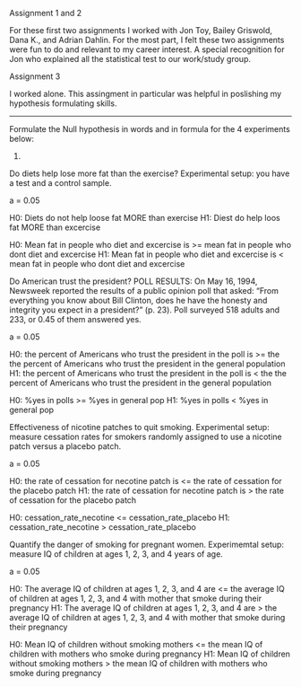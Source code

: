 Assignment 1 and 2

For these first two assignments I worked with Jon Toy, Bailey Griswold, Dana K., and Adrian Dahlin. 
For the most part, I felt these two assignments were fun to do and relevant to my career interest. A special recognition for Jon who explained all the statistical test to our work/study group.

Assignment 3

I worked alone. This assingment in particular was helpful in poslishing my hypothesis formulating skills. 



****
Formulate the Null hypothesis in words and in formula for the 4 experiments below:

1.
Do diets help lose more fat than the exercise?
Experimental setup: you have a test and a control sample.

a = 0.05

H0: Diets do not help loose fat MORE than exercise
H1: Diest do help loos fat MORE than excercise

H0: Mean fat in people who diet and excercise is >= mean fat in people who dont diet and excercise
H1: Mean fat in people who diet and excercise is < mean fat in people who dont diet and excercise

Do American trust the president?
POLL RESULTS: On May 16, 1994, Newsweek reported the results of a public opinion poll that asked: “From everything you know about Bill Clinton, does he have the honesty and integrity you expect in a president?” (p. 23). Poll surveyed 518 adults and 233, or 0.45 of them answered yes.

a = 0.05

H0: the percent of Americans who trust the president in the poll is >= the the percent of Americans who trust the president in the general population
H1: the percent of Americans who trust the president in the poll is < the the percent of Americans who trust the president in the general population

H0: %yes in polls >= %yes in general pop
H1: %yes in polls < %yes in general pop

Effectiveness of nicotine patches to quit smoking.
Experimental setup: measure cessation rates for smokers randomly assigned to use a nicotine patch versus a placebo patch.

a = 0.05

H0: the rate of cessation for necotine patch is <= the rate of cessation for the placebo patch
H1: the rate of cessation for necotine patch is > the rate of cessation for the placebo patch

H0: cessation_rate_necotine <= cessation_rate_placebo
H1: cessation_rate_necotine > cessation_rate_placebo

Quantify the danger of smoking for pregnant women.
Experimemtal setup: measure IQ of children at ages 1, 2, 3, and 4 years of age.

a = 0.05

H0: The average IQ of children at ages 1, 2, 3, and 4 are <= the average IQ of children at ages 1, 2, 3, and 4 with mother that smoke during their pregnancy
H1: The average IQ of children at ages 1, 2, 3, and 4 are > the average IQ of children at ages 1, 2, 3, and 4 with mother that smoke during their pregnancy

H0: Mean IQ of children without smoking mothers <= the mean IQ of children with mothers who smoke during pregnancy
H1: Mean IQ of children without smoking mothers > the mean IQ of children with mothers who smoke during pregnancy
